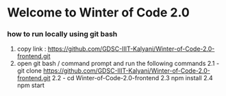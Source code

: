 # Welcome to Winter of Code 2.0

### how to run locally using git bash

1. copy link : https://github.com/GDSC-IIIT-Kalyani/Winter-of-Code-2.0-frontend.git
2. open git bash / command prompt and run the following commands
   2.1 - git clone https://github.com/GDSC-IIIT-Kalyani/Winter-of-Code-2.0-frontend.git
   2.2 - cd Winter-of-Code-2.0-frontend
   2.3 npm install
   2.4 npm start
